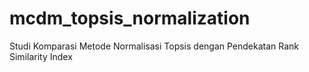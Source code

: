 # mcdm_topsis_normalization
Studi Komparasi Metode Normalisasi Topsis dengan Pendekatan Rank Similarity Index
